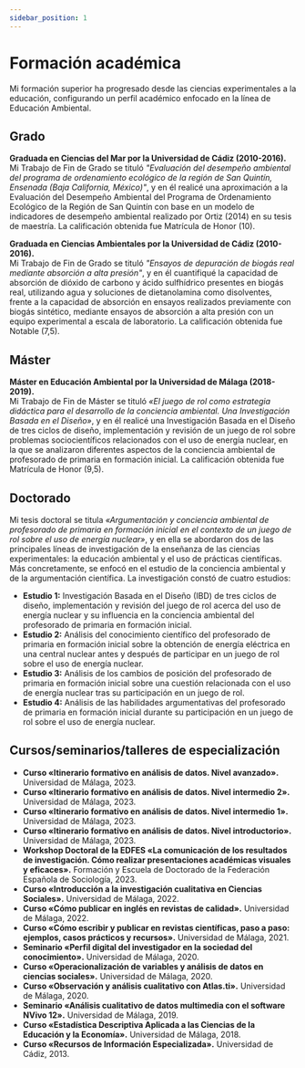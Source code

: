```yaml
---
sidebar_position: 1
---
```


# Formación académica

Mi formación superior ha progresado desde las ciencias experimentales a la educación, configurando un perfil académico enfocado en la línea de Educación Ambiental.

## Grado

**Graduada en Ciencias del Mar por la Universidad de Cádiz (2010-2016).**  
Mi Trabajo de Fin de Grado se tituló _"Evaluación del desempeño ambiental del programa de ordenamiento ecológico de la región de San Quintín, Ensenada (Baja California, México)"_, y en él realicé una aproximación a la Evaluación del Desempeño Ambiental del Programa de Ordenamiento Ecológico de la Región de San Quintín con base en un modelo de indicadores de desempeño ambiental realizado por Ortiz (2014) en su tesis de maestría. La calificación obtenida fue Matrícula de Honor (10).

**Graduada en Ciencias Ambientales por la Universidad de Cádiz (2010-2016).**  
Mi Trabajo de Fin de Grado se tituló _"Ensayos de depuración de biogás real mediante absorción a alta presión"_, y en él cuantifiqué la capacidad de absorción de dióxido de carbono y ácido sulfhídrico presentes en biogás real, utilizando agua y soluciones de dietanolamina como disolventes, frente a la capacidad de absorción en ensayos realizados previamente con biogás sintético, mediante ensayos de absorción a alta presión con un equipo experimental a escala de laboratorio. La calificación obtenida fue Notable (7,5).

## Máster

**Máster en Educación Ambiental por la Universidad de Málaga (2018-2019).**  
Mi Trabajo de Fin de Máster se tituló _«El juego de rol como estrategia didáctica para el desarrollo de la conciencia ambiental. Una Investigación Basada en el Diseño»_, y en él realicé una Investigación Basada en el Diseño de tres ciclos de diseño, implementación y revisión de un juego de rol sobre problemas sociocientíficos relacionados con el uso de energía nuclear, en la que se analizaron diferentes aspectos de la conciencia ambiental de profesorado de primaria en formación inicial. La calificación obtenida fue Matrícula de Honor (9,5).

## Doctorado

Mi tesis doctoral se titula _«Argumentación y conciencia ambiental de profesorado de primaria en formación inicial en el contexto de un juego de rol sobre el uso de energía nuclear»_, y en ella se abordaron dos de las principales líneas de investigación de la enseñanza de las ciencias experimentales: la educación ambiental y el uso de prácticas científicas. Más concretamente, se enfocó en el estudio de la conciencia ambiental y de la argumentación científica. La investigación constó de cuatro estudios:

- **Estudio 1:** Investigación Basada en el Diseño (IBD) de tres ciclos de diseño, implementación y revisión del juego de rol acerca del uso de energía nuclear y su influencia en la conciencia ambiental del profesorado de primaria en formación inicial.
- **Estudio 2:** Análisis del conocimiento científico del profesorado de primaria en formación inicial sobre la obtención de energía eléctrica en una central nuclear antes y después de participar en un juego de rol sobre el uso de energía nuclear.
- **Estudio 3:** Análisis de los cambios de posición del profesorado de primaria en formación inicial sobre una cuestión relacionada con el uso de energía nuclear tras su participación en un juego de rol.
- **Estudio 4:** Análisis de las habilidades argumentativas del profesorado de primaria en formación inicial durante su participación en un juego de rol sobre el uso de energía nuclear.

## Cursos/seminarios/talleres de especialización

- **Curso «Itinerario formativo en análisis de datos. Nivel avanzado».** Universidad de Málaga, 2023.
- **Curso «Itinerario formativo en análisis de datos. Nivel intermedio 2».** Universidad de Málaga, 2023.
- **Curso «Itinerario formativo en análisis de datos. Nivel intermedio 1».** Universidad de Málaga, 2023.
- **Curso «Itinerario formativo en análisis de datos. Nivel introductorio».** Universidad de Málaga, 2023.
- **Workshop Doctoral de la EDFES «La comunicación de los resultados de investigación. Cómo realizar presentaciones académicas visuales y eficaces».** Formación y Escuela de Doctorado de la Federación Española de Sociología, 2023.
- **Curso «Introducción a la investigación cualitativa en Ciencias Sociales».** Universidad de Málaga, 2022.
- **Curso «Cómo publicar en inglés en revistas de calidad».** Universidad de Málaga, 2022.
- **Curso «Cómo escribir y publicar en revistas científicas, paso a paso: ejemplos, casos prácticos y recursos».** Universidad de Málaga, 2021.
- **Seminario «Perfil digital del investigador en la sociedad del conocimiento».** Universidad de Málaga, 2020.
- **Curso «Operacionalización de variables y análisis de datos en ciencias sociales».** Universidad de Málaga, 2020.
- **Curso «Observación y análisis cualitativo con Atlas.ti».** Universidad de Málaga, 2020.
- **Seminario «Análisis cualitativo de datos multimedia con el software NVivo 12».** Universidad de Málaga, 2019.
- **Curso «Estadística Descriptiva Aplicada a las Ciencias de la Educación y la Economía».** Universidad de Málaga, 2018.
- **Curso «Recursos de Información Especializada».** Universidad de Cádiz, 2013.
